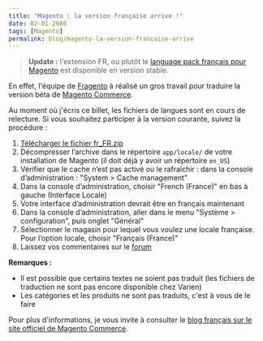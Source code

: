 ```yaml
---
title: "Magento : la version française arrive !"
date: 02-01-2008
tags: [Magento]
permalink: blog/magento-la-version-francaise-arrive
---
```

> **Update :** l'extension FR, ou plutôt le [language pack français pour Magento](http://www.magentocommerce.com/extension/414/magento-community-modules--french-france-language-pack) est disponible en version stable.

En effet, l'équipe de [Fragento](http://fragento.org/) à réalisé un gros travail pour traduire la version béta de [Magento Commerce](http://narno.com/tag/magento).
<!-- excerpt -->
Au moment où j'écris ce billet, les fichiers de langues sont en cours de relecture. Si vous souhaitez participer à la version courante, suivez la procédure :

1. [Télécharger le fichier fr_FR.zip](http://www.magentocommerce.com/?ACT=25&fid=24&aid=398_uCqm2xkntLWb5FQK6woN&board_id=1)
2. Décompresser l’archive dans le répertoire `app/locale/` de votre installation de Magento (il doit déjà y avoir un répertoire `en_US`)
3. Vérifier que le cache n’est pas activé ou le rafraîchir : dans la console d’administration : "System > Cache management"
4. Dans la console d’administration, choisir "French (France)" en bas à gauche (Interface Locale)
5. Votre interface d’administration devrait être en français maintenant
6. Dans la console d’administration, aller dans le menu "Système > configuration", puis onglet "Général"
7. Sélectionner le magasin pour lequel vous voulez une locale française. Pour l’option locale, choisir "Français (France)"
8. Laissez vos commentaires sur le [forum](http://www.magentocommerce.com/boards/viewthread/2200/)

**Remarques :**

* Il est possible que certains textes ne soient pas traduit (les fichiers de traduction ne sont pas encore disponible chez Varien)
* Les catégories et les produits ne sont pas traduits, c'est à vous de le faire

Pour plus d'informations, je vous invite à consulter le [blog français sur le site officiel de Magento Commerce](http://www.magentocommerce.com/fr/comments/traduction-et-installation-de-magento-en-francais-on-y-arrive).
